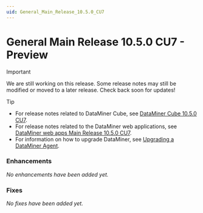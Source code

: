 ```yaml
---
uid: General_Main_Release_10.5.0_CU7
---
```


# General Main Release 10.5.0 CU7 - Preview

> [!IMPORTANT]
> We are still working on this release. Some release notes may still be modified or moved to a later release. Check back soon for updates!

> [!TIP]
>
> - For release notes related to DataMiner Cube, see [DataMiner Cube 10.5.0 CU7](xref:Cube_Main_Release_10.5.0_CU7).
> - For release notes related to the DataMiner web applications, see [DataMiner web apps Main Release 10.5.0 CU7](xref:Web_apps_Main_Release_10.5.0_CU7).
> - For information on how to upgrade DataMiner, see [Upgrading a DataMiner Agent](xref:Upgrading_a_DataMiner_Agent).

### Enhancements

*No enhancements have been added yet.*

### Fixes

*No fixes have been added yet.*
